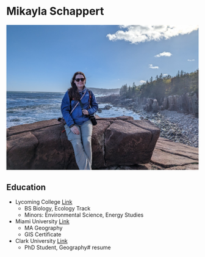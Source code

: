 # Mikayla Schappert
![My visit to Acadia](PXL_20231008_191032838.jpg)

## Education
- Lycoming College [Link](https://www.lycoming.edu/)
    - BS Biology, Ecology Track
    - Minors: Environmental Science, Energy Studies
- Miami University [Link](https://miamioh.edu/)
    - MA Geography
    - GIS Certificate 
- Clark University [Link](https://www.clarku.edu/)
    - PhD Student, Geography# resume
